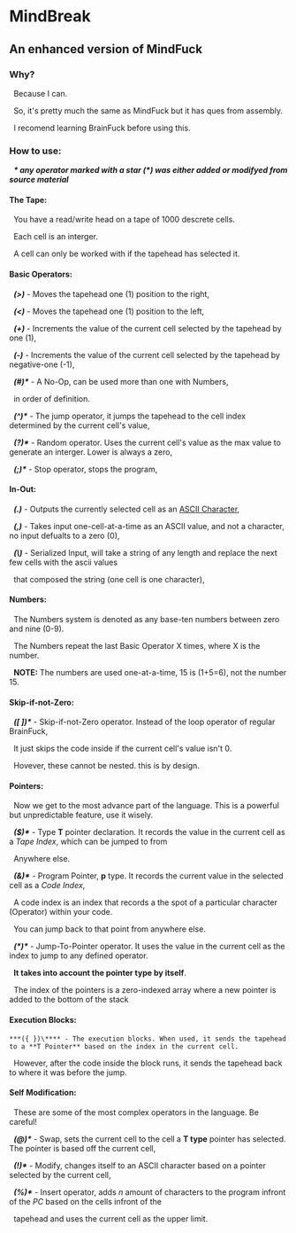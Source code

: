 # **MindBreak**

## **An enhanced version of MindFuck**



### **Why?**

 	Because I can.

 	So, it's pretty much the same as MindFuck but it has ques from assembly.

 	I recomend learning BrainFuck before using this.



### **How to use:**

 	***\* any operator marked with a star (\*) was either added or modifyed from source material***



#### **The Tape:**

 	You have a read/write head on a tape of 1000 descrete cells.

 	Each cell is an interger.

 	A cell can only be worked with if the tapehead has selected it.





#### **Basic Operators:**

 	***(>)*** - Moves the tapehead one (1) position to the right,

 	***(<)*** - Moves the tapehead one (1) position to the left,

 	***(+)*** - Increments the value of the current cell selected by the tapehead by one (1),

 	***(-)*** - Increments the value of the current cell selected by the tapehead by negative-one (-1),

 	***(#)\**** - A No-Op, can be used more than one with Numbers,

 	       in order of definition.

&nbsp;	***(^)\**** - The jump operator, it jumps the tapehead to the cell index determined by the current cell's value,

&nbsp;	***(?)\**** - Random operator. Uses the current cell's value as the max value to generate an interger. Lower is always a zero,

&nbsp;	***(;)\**** - Stop operator, stops the program,





#### **In-Out:**

 	***(.)*** - Outputs the currently selected cell as an [ASCII Character](https:/ascii-code.com/ASCII),

 	***(,)*** - Takes input one-cell-at-a-time as an ASCII value, and not a character, no input defualts to a zero (0),

&nbsp;	***(\\)*** - Serialized Input, will take a string of any length and replace the next few cells with the ascii values

&nbsp;	      that composed the string (one cell is one character),



#### **Numbers:**

 	The Numbers system is denoted as any base-ten numbers between zero and nine (0-9).

 	The Numbers repeat the last Basic Operator X times, where X is the number.

 	**NOTE:** The numbers are used one-at-a-time, 15 is (1+5=6), not the number 15.



#### **Skip-if-not-Zero:**

 	***(\[ ])\**** - Skip-if-not-Zero operator. Instead of the loop operator of regular BrainFuck,

 		 It just skips the code inside if the current cell's value isn't 0.

 		 Hovever, these cannot be nested. this is by design.



#### **Pointers:**

 	Now we get to the most advance part of the language. This is a powerful but unpredictable feature, use it wisely.

 	***($)\**** - Type **T** pointer declaration. It records the value in the current cell as a *Tape Index*, which can be jumped to from

 	       Anywhere else.

 	***(\&)\**** - Program Pointer, **p** type. It records the current value in the selected cell as a *Code Index*,

 	       A code index is an index that records a the spot of a particular character (Operator) within your code.

 	       You can jump back to that point from anywhere else.

 	***(\*)\**** - Jump-To-Pointer operator. It uses the value in the current cell as the index to jump to any defined operator.

 	      **It takes into account the pointer type by itself**.

 	      The index of the pointers is a zero-indexed array where a new pointer is added to the bottom of the stack



#### **Execution Blocks:**

	***({ })\**** - The execution blocks. When used, it sends the tapehead to a **T Pointer** based on the index in the current cell.

&nbsp;		 However, after the code inside the block runs, it sends the tapehead back to where it was before the jump.



#### **Self Modification:**

&nbsp;	These are some of the most complex operators in the language. Be careful!

&nbsp;	***(@)\**** - Swap, sets the current cell to the cell a **T type** pointer has selected. The pointer is based off the current cell,

&nbsp;	***(!)\**** - Modify, changes itself to an ASCII character based on a pointer selected by the current cell,

&nbsp;	***(%)\**** - Insert operator, adds *n* amount of characters to the program infront of the *PC* based on the cells infront of the

&nbsp;	       tapehead and uses the current cell as the upper limit.

